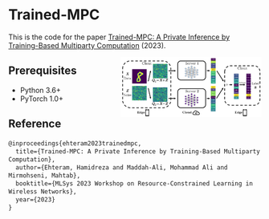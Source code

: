 # Trained-MPC
This is the code for the paper [Trained-MPC: A Private Inference by Training-Based Multiparty Computation](https://openreview.net/forum?id=GdCO9uiD8Ss) (2023).

<img src="./Image/motivatingexample.png" align="right" width="280">

## Prerequisites
- Python 3.6+
- PyTorch 1.0+

## Reference 

```
@inproceedings{ehteram2023trainedmpc,
  title={Trained-MPC: A Private Inference by Training-Based Multiparty Computation},
  author={Ehteram, Hamidreza and Maddah-Ali, Mohammad Ali and Mirmohseni, Mahtab},
  booktitle={MLSys 2023 Workshop on Resource-Constrained Learning in Wireless Networks},
  year={2023}
}
```
